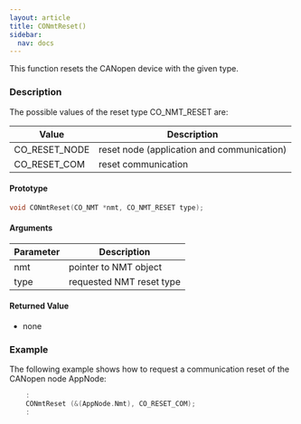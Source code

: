 ```yaml
---
layout: article
title: CONmtReset()
sidebar:
  nav: docs
---
```


This function resets the CANopen device with the given type. 

<!--more-->

### Description

The possible values of the reset type CO_NMT_RESET are:

| Value | Description |
| --- | --- |
| CO_RESET_NODE | reset node (application and communication) |
| CO_RESET_COM | reset communication |

#### Prototype

```c
void CONmtReset(CO_NMT *nmt, CO_NMT_RESET type);
```

#### Arguments

| Parameter | Description |
| --- | --- |
| nmt | pointer to NMT object |
| type | requested NMT reset type |

#### Returned Value

- none

### Example

The following example shows how to request a communication reset of the CANopen node AppNode:

```c
    :
    CONmtReset (&(AppNode.Nmt), CO_RESET_COM);
    :
```
